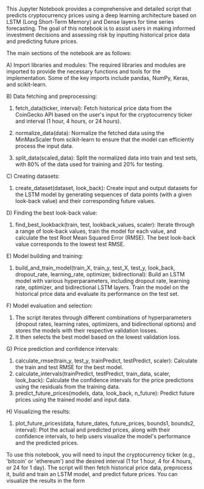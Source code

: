 This Jupyter Notebook provides a comprehensive and detailed script that predicts cryptocurrency prices using a deep learning architecture based on LSTM (Long Short-Term Memory) and Dense layers for time series forecasting. The goal of this notebook is to assist users in making informed investment decisions and assessing risk by inputting historical price data and predicting future prices.

The main sections of the notebook are as follows:

A) Import libraries and modules: The required libraries and modules are imported to provide the necessary functions and tools for the implementation. Some of the key imports include pandas, NumPy, Keras, and scikit-learn.

B) Data fetching and preprocessing:

1. fetch_data(ticker, interval): Fetch historical price data from the CoinGecko API based on the user's input for the cryptocurrency ticker and interval (1 hour, 4   hours, or 24 hours).

2. normalize_data(data): Normalize the fetched data using the MinMaxScaler from scikit-learn to ensure that the model can efficiently process the input data.

3. split_data(scaled_data): Split the normalized data into train and test sets, with 80% of the data used for training and 20% for testing.
  
C) Creating datasets:

1. create_dataset(dataset, look_back): Create input and output datasets for the LSTM model by generating sequences of data points (with a given look-back value) and their corresponding future values.

D) Finding the best look-back value:

1. find_best_lookback(train, test, lookback_values, scaler): Iterate through a range of look-back values, train the model for each value, and calculate the test Root Mean Squared Error (RMSE). The best look-back value corresponds to the lowest test RMSE.

E) Model building and training:

1. build_and_train_model(train_X, train_y, test_X, test_y, look_back, dropout_rate, learning_rate, optimizer, bidirectional): Build an LSTM model with various hyperparameters, including dropout rate, learning rate, optimizer, and bidirectional LSTM layers. Train the model on the historical price data and evaluate its performance on the test set.

F) Model evaluation and selection:

1. The script iterates through different combinations of hyperparameters (dropout rates, learning rates, optimizers, and bidirectional options) and stores the models with their respective validation losses.
2. It then selects the best model based on the lowest validation loss.

G) Price prediction and confidence intervals:

1. calculate_rmse(train_y, test_y, trainPredict, testPredict, scaler): Calculate the train and test RMSE for the best model.
2. calculate_intervals(trainPredict, testPredict, train_data, scaler, look_back): Calculate the confidence intervals for the price predictions using the residuals from the training data.
3. predict_future_prices(models, data, look_back, n_future): Predict future prices using the trained model and input data.

H) Visualizing the results:

1. plot_future_prices(data, future_dates, future_prices, bounds1, bounds2, interval): Plot the actual and predicted prices, along with their confidence intervals, to help users visualize the model's performance and the predicted prices.

To use this notebook, you will need to input the cryptocurrency ticker (e.g., 'bitcoin' or 'ethereum') and the desired interval (1 for 1 hour, 4 for 4 hours, or 24 for 1 day). The script will then fetch historical price data, preprocess it, build and train an LSTM model, and predict future prices. You can visualize the results in the form

